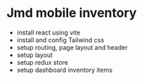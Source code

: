 # Jmd mobile inventory

- install react using vite
- install and config Tailwind css
- setup routing, page layout and header
- setup layout
- setup redux store
- setup dashboard inventory items